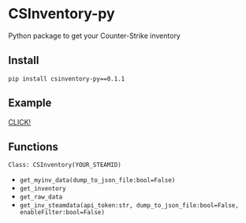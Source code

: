 # CSInventory-py
Python package to get your Counter-Strike inventory

## Install
``pip install csinventory-py==0.1.1``

## Example
[CLICK!](https://github.com/Bmbus/csinventory-py/tree/master/examples)

## Functions
`Class: CSInventory(YOUR_STEAMID)`
- `get_myinv_data(dump_to_json_file:bool=False)`
- `get_inventory`
- `get_raw_data`
- `get_inv_steamdata(api_token:str, dump_to_json_file:bool=False, enableFilter:bool=False)`
